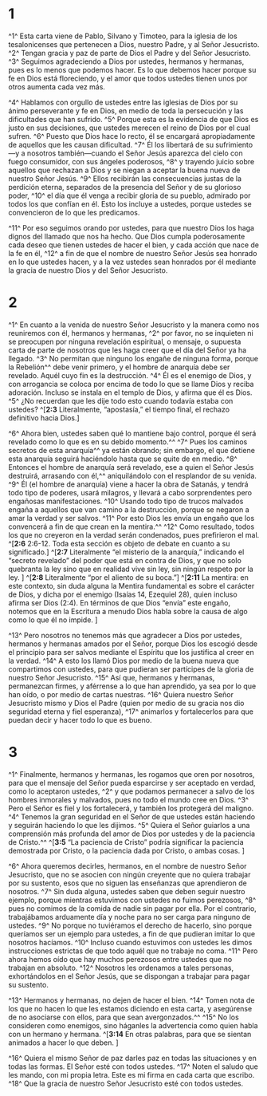 # 1 
^1^ Esta carta viene de Pablo, Silvano y Timoteo, para la iglesia de los tesalonicenses que pertenecen a Dios, nuestro Padre, y al Señor Jesucristo. ^2^ Tengan gracia y paz de parte de Dios el Padre y del Señor Jesucristo. ^3^ Seguimos agradeciendo a Dios por ustedes, hermanos y hermanas, pues es lo menos que podemos hacer. Es lo que debemos hacer porque su fe en Dios está floreciendo, y el amor que todos ustedes tienen unos por otros aumenta cada vez más. 

^4^ Hablamos con orgullo de ustedes entre las iglesias de Dios por su ánimo perseverante y fe en Dios, en medio de toda la persecución y las dificultades que han sufrido. ^5^ Porque esta es la evidencia de que Dios es justo en sus decisiones, que ustedes merecen el reino de Dios por el cual sufren. ^6^ Puesto que Dios hace lo recto, él se encargará apropiadamente de aquellos que les causan dificultad. ^7^ Él los libertará de su sufrimiento—y a nosotros también—cuando el Señor Jesús aparezca del cielo con fuego consumidor, con sus ángeles poderosos, ^8^ y trayendo juicio sobre aquellos que rechazan a Dios y se niegan a aceptar la buena nueva de nuestro Señor Jesús. ^9^ Ellos recibirán las consecuencias justas de la perdición eterna, separados de la presencia del Señor y de su glorioso poder, ^10^ el día que él venga a recibir gloria de su pueblo, admirado por todos los que confían en él. Esto los incluye a ustedes, porque ustedes se convencieron de lo que les predicamos. 

^11^ Por eso seguimos orando por ustedes, para que nuestro Dios los haga dignos del llamado que nos ha hecho. Que Dios cumpla poderosamente cada deseo que tienen ustedes de hacer el bien, y cada acción que nace de la fe en él, ^12^ a fin de que el nombre de nuestro Señor Jesús sea honrado en lo que ustedes hacen, y a la vez ustedes sean honrados por él mediante la gracia de nuestro Dios y del Señor Jesucristo. 

# 2 
^1^ En cuanto a la venida de nuestro Señor Jesucristo y la manera como nos reuniremos con él, hermanos y hermanas, ^2^ por favor, no se inquieten ni se preocupen por ninguna revelación espiritual, o mensaje, o supuesta carta de parte de nosotros que les haga creer que el día del Señor ya ha llegado. ^3^ No permitan que ninguno los engañe de ninguna forma, porque la Rebelión^^ debe venir primero, y el hombre de anarquía debe ser revelado. Aquél cuyo fin es la destrucción. ^4^ Él es el enemigo de Dios, y con arrogancia se coloca por encima de todo lo que se llame Dios y reciba adoración. Incluso se instala en el templo de Dios, y afirma que él es Dios. ^5^ ¿No recuerdan que les dije todo esto cuando todavía estaba con ustedes? 
^[**2:3** Literalmente, “apostasía,” el tiempo final, el rechazo definitivo hacia Dios.]

^6^ Ahora bien, ustedes saben qué lo mantiene bajo control, porque él será revelado como lo que es en su debido momento.^^ ^7^ Pues los caminos secretos de esta anarquía^^ ya están obrando; sin embargo, el que detiene esta anarquía seguirá haciéndolo hasta que se quite de en medio. ^8^ Entonces el hombre de anarquía será revelado, ese a quien el Señor Jesús destruirá, arrasando con él,^^ aniquilándolo con el resplandor de su venida. ^9^ Él (el hombre de anarquía) viene a hacer la obra de Satanás, y tendrá todo tipo de poderes, usará milagros, y llevará a cabo sorprendentes pero engañosas manifestaciones. ^10^ Usando todo tipo de trucos malvados engaña a aquellos que van camino a la destrucción, porque se negaron a amar la verdad y ser salvos. ^11^ Por esto Dios les envía un engaño que los convencerá a fin de que crean en la mentira.^^ ^12^ Como resultado, todos los que no creyeron en la verdad serán condenados, pues prefirieron el mal. 
^[**2:6** 2:6-12. Toda esta sección es objeto de debate en cuanto a su significado.]
^[**2:7** Literalmente “el misterio de la anarquía,” indicando el “secreto revelado” del poder que está en contra de Dios, y que no solo quebranta la ley sino que en realidad vive sin ley, sin ningún respeto por la ley. ]
^[**2:8** Literalmente “por el aliento de su boca.”]
^[**2:11** La mentira: en este contexto, sin duda alguna la Mentira fundamental es sobre el carácter de Dios, y dicha por el enemigo (Isaías 14, Ezequiel 28), quien incluso afirma ser Dios (2:4). En términos de que Dios “envía” este engaño, notemos que en la Escritura a menudo Dios habla sobre la causa de algo como lo que él no impide. ]

^13^ Pero nosotros no tenemos más que agradecer a Dios por ustedes, hermanos y hermanas amados por el Señor, porque Dios los escogió desde el principio para ser salvos mediante el Espíritu que los justifica al creer en la verdad. ^14^ A esto los llamó Dios por medio de la buena nueva que compartimos con ustedes, para que pudieran ser partícipes de la gloria de nuestro Señor Jesucristo. ^15^ Así que, hermanos y hermanas, permanezcan firmes, y aférrense a lo que han aprendido, ya sea por lo que han oído, o por medio de cartas nuestras. ^16^ Quiera nuestro Señor Jesucristo mismo y Dios el Padre (quien por medio de su gracia nos dio seguridad eterna y fiel esperanza), ^17^ animarlos y fortalecerlos para que puedan decir y hacer todo lo que es bueno. 

# 3 
^1^ Finalmente, hermanos y hermanas, les rogamos que oren por nosotros, para que el mensaje del Señor pueda esparcirse y ser aceptado en verdad, como lo aceptaron ustedes, ^2^ y que podamos permanecer a salvo de los hombres inmorales y malvados, pues no todo el mundo cree en Dios. ^3^ Pero el Señor es fiel y los fortalecerá, y también los protegerá del maligno. ^4^ Tenemos la gran seguridad en el Señor de que ustedes están haciendo y seguirán haciendo lo que les dijimos. ^5^ Quiera el Señor guiarlos a una comprensión más profunda del amor de Dios por ustedes y de la paciencia de Cristo.^^ 
^[**3:5** “La paciencia de Cristo” podría significar la paciencia demostrada por Cristo, o la paciencia dada por Cristo, o ambas cosas. ]

^6^ Ahora queremos decirles, hermanos, en el nombre de nuestro Señor Jesucristo, que no se asocien con ningún creyente que no quiera trabajar por su sustento, esos que no siguen las enseñanzas que aprendieron de nosotros. ^7^ Sin duda alguna, ustedes saben que deben seguir nuestro ejemplo, porque mientras estuvimos con ustedes no fuimos perezosos, ^8^ pues no comimos de la comida de nadie sin pagar por ella. Por el contrario, trabajábamos arduamente día y noche para no ser carga para ninguno de ustedes. ^9^ No porque no tuviéramos el derecho de hacerlo, sino porque queríamos ser un ejemplo para ustedes, a fin de que pudieran imitar lo que nosotros hacíamos. ^10^ Incluso cuando estuvimos con ustedes les dimos instrucciones estrictas de que todo aquél que no trabaje no coma. ^11^ Pero ahora hemos oído que hay muchos perezosos entre ustedes que no trabajan en absoluto. ^12^ Nosotros les ordenamos a tales personas, exhortándolos en el Señor Jesús, que se dispongan a trabajar para pagar su sustento. 

^13^ Hermanos y hermanas, no dejen de hacer el bien. ^14^ Tomen nota de los que no hacen lo que les estamos diciendo en esta carta, y asegúrense de no asociarse con ellos, para que sean avergonzados.^^ ^15^ No los consideren como enemigos, sino háganles la advertencia como quien habla con un hermano y hermana. 
^[**3:14** En otras palabras, para que se sientan animados a hacer lo que deben. ]

^16^ Quiera el mismo Señor de paz darles paz en todas las situaciones y en todas las formas. El Señor esté con todos ustedes. ^17^ Noten el saludo que les mando, con mi propia letra. Este es mi firma en cada carta que escribo. ^18^ Que la gracia de nuestro Señor Jesucristo esté con todos ustedes. 
